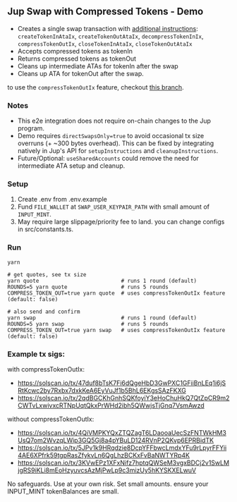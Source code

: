 ## Jup Swap with Compressed Tokens - Demo

-   Creates a single swap transaction with [additional instructions](https://github.com/Lightprotocol/example-jupiter-swap-node/blob/main/src/buildCompressedSwapTx.ts#L192-L200): `createTokenInAtaIx`, `createTokenOutAtaIx`, `decompressTokenInIx`, `compressTokenOutIx`, `closeTokenInAtaIx`, `closeTokenOutAtaIx`
-   Accepts compressed tokens as tokenIn
-   Returns compressed tokens as tokenOut
-   Cleans up intermediate ATAs for tokenIn after the swap
-   Cleans up ATA for tokenOut after the swap.

to use the `compressTokenOutIx` feature, checkout [this branch](https://github.com/Lightprotocol/example-jupiter-swap-node/tree/use-compress-out-ata).

### Notes

-   This e2e integration does not require on-chain changes to the Jup program.
-   Demo requires `directSwapsOnly=true` to avoid occasional tx size overruns (+ ~300 bytes overhead). This can be fixed by integrating natively in Jup's API for `setupInstructions` and `cleanupInstructions`.
-   Future/Optional: `useSharedAccounts` could remove the need for intermediate ATA setup and cleanup.

### Setup

1. Create .env from .env.example
2. Fund `FILE_WALLET` at `SWAP_USER_KEYPAIR_PATH` with small amount of `INPUT_MINT`.
3. May require large slippage/priority fee to land. you can change configs in src/constants.ts.

### Run

```
yarn
```

```
# get quotes, see tx size
yarn quote                          # runs 1 round (default)
ROUNDS=5 yarn quote                 # runs 5 rounds
COMPRESS_TOKEN_OUT=true yarn quote  # uses compressTokenOutIx feature (default: false)
```

```
# also send and confirm
yarn swap                           # runs 1 round (default)
ROUNDS=5 yarn swap                  # runs 5 rounds
COMPRESS_TOKEN_OUT=true yarn swap   # uses compressTokenOutIx feature (default: false)
```

### Example tx sigs:

with compressTokenOutIx:

-   https://solscan.io/tx/47duf8bTsK7Fi6dQgeHbD3GwPXC1GFiiBnLEq1i6jSRtKcwc2by7Rxbx7dxkKeA6EyVuJf1b5BhL6EKgsSAzFKXG
-   https://solscan.io/tx/2qdBGCKhGnhSQKfoyiY3eHoChuHkQ7QtZpCR9m2CWTvLxwivxcRTNpUqtQkxPrWHd2ibh5QWwjsTjGnq7VsmAwzd

without compressTokenOutIx:

-   https://solscan.io/tx/4QiVMPKYQxZTQZagT6LDaooaUecSzFNTWkHM3UsQ7om2WvzqLWip3GQ5Gj8a4pYBuLD124RVnP2QKvp6EPRBidTK
-   https://solscan.io/tx/5JPv1k9HRqdzie8DcpYFFbwcLmdxYFu9rLpyrFFYii4AE6XPfrk59tgpRasZfykvLn6QgLhzBCKxFvBaNWTYRp4K
-   https://solscan.io/tx/3KVwEPz1XFxNifz7hptqQWSeM3vgxBDCj2v1SwLMjgRS9iKLi8mEoHzyuvcsAzMjPwLp9c3mizUy5hKYSKXELwuV

No safeguards. Use at your own risk. Set small amounts. ensure your INPUT_MINT tokenBalances are small.
